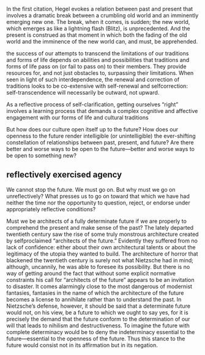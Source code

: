 In the first citation, Hegel evokes a relation between past and present that involves a dramatic break between a crumbling old world and an imminently emerging new one. The break, when it comes, is sudden; the new world, which emerges as like a lightning flash (Blitz), is unprecedented. And the present is construed as that moment in which both the fading of the old world and the imminence of the new world can, and must, be apprehended.

the success of our attempts to transcend the limitations of our traditions and forms of life depends on abilities and possibilities that traditions and forms of life pass on (or fail to pass on) to their members. They provide resources for, and not just obstacles to, surpassing their limitations. When seen in light of such interdependence, the renewal and correction of traditions looks to be co-extensive with self-renewal and selfcorrection: self-transcendence will necessarily be outward, not upward.

As a reflective process of self-clarification, getting ourselves “right” involves a learning process that demands a complex cognitive and affective engagement with our forms of life and cultural traditions

But how does our culture open itself up to the future? How does our openness to the future render intelligible (or unintelligible) the ever-shifting constellation of relationships between past, present, and future? Are there better and worse ways to be open to the future—better and worse ways to be open to something new?


## **reflectively exercised agency**
We cannot stop the future. We must go on. But why must we go on unreflectively? What presses us to go on toward that which we have had neither the time nor the opportunity to question, reject, or endorse under appropriately reflective conditions?

Must we be architects of a fully determinate future if we are properly to comprehend the present and make sense of the past? The lately departed twentieth century saw the rise of some truly monstrous architecture created by selfproclaimed “architects of the future.” Evidently they suffered from no lack of confidence: either about their own architectural talents or about the legitimacy of the utopia they wanted to build. The architecture of horror that blackened the twentieth century is surely not what Nietzsche had in mind; although, uncannily, he was able to foresee its possibility. But there is no way of getting around the fact that without some explicit normative constraints his call for “architects of the future” appears to be an invitation to disaster. It comes alarmingly close to the most dangerous of modernist fantasies, fantasies in the name of which the architecture of the future becomes a license to annihilate rather than to understand the past. In Nietzsche’s defense, however, it should be said that a determinate future would not, on his view, be a future to which we ought to say yes, for it is precisely the demand that the future conform to the determination of our will that leads to nihilism and destructiveness. To imagine the future with complete determinacy would be to deny the indeterminacy essential to the future—essential to the openness of the future. Thus this stance to the future would consist not in its affirmation but in its negation.